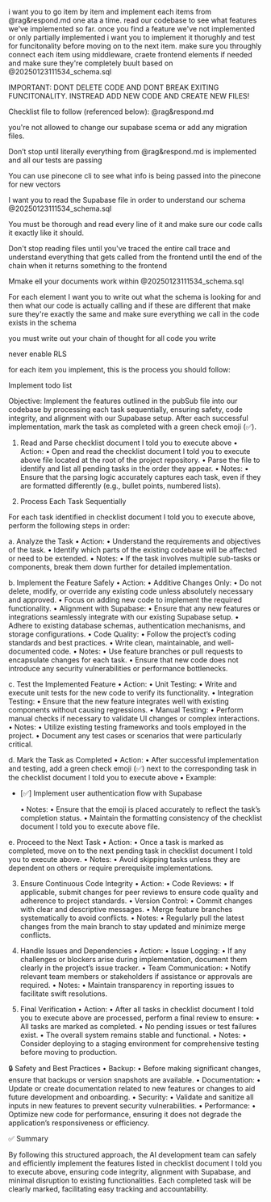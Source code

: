 
i want you to go item by item and implement each items from @rag&respond.md one ata a time. read our codebase to see what features we've implemented so far. once you find a feature we've not implemented or only partially implemented i want you to implement it thorughly and test for funcitonality before moving on to the next item. make sure you throughly connect each item using middleware, craete frontend elements if needed and make sure they're completely buult based on @20250123111534_schema.sql 

IMPORTANT: DONT DELETE CODE AND DONT BREAK EXITING FUNCITONALITY. INSTREAD ADD NEW CODE AND CREATE NEW FILES!

Checklist file to follow (referenced below): @rag&respond.md 

you're not allowed to change our supabase scema or add any migration files. 

Don’t stop until literally everything from @rag&respond.md is implemented and all our tests are passing

You can use pinecone cli to see what info is being passed into the pinecone for new vectors

I want you to read the Supabase file in order to understand our schema @20250123111534_schema.sql

You must be thorough and read every line of it and make sure our code calls it exactly like it should. 

Don't stop reading files until you've traced the entire call trace and understand everything that gets called from the frontend until the end of the chain when it returns something to the frontend

Mmake ell your documents work within @20250123111534_schema.sql 

For each element I want you to write out what the schema is looking for and then what our code is actually calling and if these are different that make sure they're exactly the same and make sure everything we call in the code exists in the schema 

you must write out your chain of thought for all code you write

never enable RLS


for each item you implement, this is the process you should follow:

Implement todo list

Objective:
Implement the features outlined in the pubSub file into our codebase by processing each task sequentially, ensuring safety, code integrity, and alignment with our Supabase setup. After each successful implementation, mark the task as completed with a green check emoji (✅).

1. Read and Parse checklist document I told you to execute above
	•	Action:
	•	Open and read the checklist document I told you to execute above file located at the root of the project repository.
	•	Parse the file to identify and list all pending tasks in the order they appear.
	•	Notes:
	•	Ensure that the parsing logic accurately captures each task, even if they are formatted differently (e.g., bullet points, numbered lists).

2. Process Each Task Sequentially

For each task identified in checklist document I told you to execute above, perform the following steps in order:

a. Analyze the Task
	•	Action:
	•	Understand the requirements and objectives of the task.
	•	Identify which parts of the existing codebase will be affected or need to be extended.
	•	Notes:
	•	If the task involves multiple sub-tasks or components, break them down further for detailed implementation.

b. Implement the Feature Safely
	•	Action:
	•	Additive Changes Only:
	•	Do not delete, modify, or override any existing code unless absolutely necessary and approved.
	•	Focus on adding new code to implement the required functionality.
	•	Alignment with Supabase:
	•	Ensure that any new features or integrations seamlessly integrate with our existing Supabase setup.
	•	Adhere to existing database schemas, authentication mechanisms, and storage configurations.
	•	Code Quality:
	•	Follow the project’s coding standards and best practices.
	•	Write clean, maintainable, and well-documented code.
	•	Notes:
	•	Use feature branches or pull requests to encapsulate changes for each task.
	•	Ensure that new code does not introduce any security vulnerabilities or performance bottlenecks.

c. Test the Implemented Feature
	•	Action:
	•	Unit Testing:
	•	Write and execute unit tests for the new code to verify its functionality.
	•	Integration Testing:
	•	Ensure that the new feature integrates well with existing components without causing regressions.
	•	Manual Testing:
	•	Perform manual checks if necessary to validate UI changes or complex interactions.
	•	Notes:
	•	Utilize existing testing frameworks and tools employed in the project.
	•	Document any test cases or scenarios that were particularly critical.

d. Mark the Task as Completed
	•	Action:
	•	After successful implementation and testing, add a green check emoji (✅) next to the corresponding task in the checklist document I told you to execute above
	•	Example:

- [✅] Implement user authentication flow with Supabase


	•	Notes:
	•	Ensure that the emoji is placed accurately to reflect the task’s completion status.
	•	Maintain the formatting consistency of the checklist document I told you to execute above file.

e. Proceed to the Next Task
	•	Action:
	•	Once a task is marked as completed, move on to the next pending task in checklist document I told you to execute above.
	•	Notes:
	•	Avoid skipping tasks unless they are dependent on others or require prerequisite implementations.

3. Ensure Continuous Code Integrity
	•	Action:
	•	Code Reviews:
	•	If applicable, submit changes for peer reviews to ensure code quality and adherence to project standards.
	•	Version Control:
	•	Commit changes with clear and descriptive messages.
	•	Merge feature branches systematically to avoid conflicts.
	•	Notes:
	•	Regularly pull the latest changes from the main branch to stay updated and minimize merge conflicts.

4. Handle Issues and Dependencies
	•	Action:
	•	Issue Logging:
	•	If any challenges or blockers arise during implementation, document them clearly in the project’s issue tracker.
	•	Team Communication:
	•	Notify relevant team members or stakeholders if assistance or approvals are required.
	•	Notes:
	•	Maintain transparency in reporting issues to facilitate swift resolutions.

5. Final Verification
	•	Action:
	•	After all tasks in checklist document I told you to execute above are processed, perform a final review to ensure:
	•	All tasks are marked as completed.
	•	No pending issues or test failures exist.
	•	The overall system remains stable and functional.
	•	Notes:
	•	Consider deploying to a staging environment for comprehensive testing before moving to production.

🔒 Safety and Best Practices
	•	Backup:
	•	Before making significant changes, ensure that backups or version snapshots are available.
	•	Documentation:
	•	Update or create documentation related to new features or changes to aid future development and onboarding.
	•	Security:
	•	Validate and sanitize all inputs in new features to prevent security vulnerabilities.
	•	Performance:
	•	Optimize new code for performance, ensuring it does not degrade the application’s responsiveness or efficiency.

✅ Summary

By following this structured approach, the AI development team can safely and efficiently implement the features listed in checklist document I told you to execute above, ensuring code integrity, alignment with Supabase, and minimal disruption to existing functionalities. Each completed task will be clearly marked, facilitating easy tracking and accountability.
